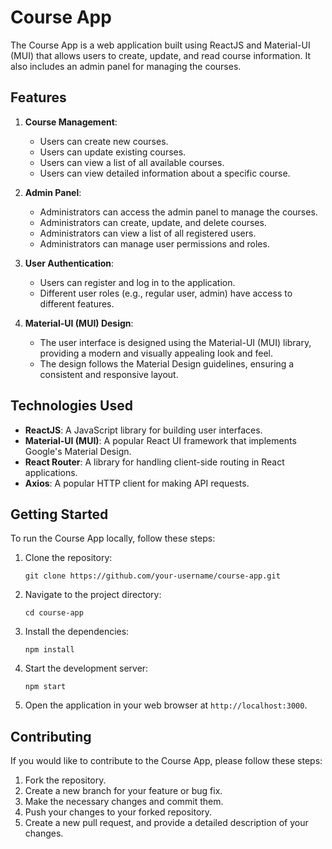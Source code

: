 # Course App

The Course App is a web application built using ReactJS and Material-UI (MUI) that allows users to create, update, and read course information. It also includes an admin panel for managing the courses.

## Features

1. **Course Management**:
   - Users can create new courses.
   - Users can update existing courses.
   - Users can view a list of all available courses.
   - Users can view detailed information about a specific course.

2. **Admin Panel**:
   - Administrators can access the admin panel to manage the courses.
   - Administrators can create, update, and delete courses.
   - Administrators can view a list of all registered users.
   - Administrators can manage user permissions and roles.

3. **User Authentication**:
   - Users can register and log in to the application.
   - Different user roles (e.g., regular user, admin) have access to different features.

4. **Material-UI (MUI) Design**:
   - The user interface is designed using the Material-UI (MUI) library, providing a modern and visually appealing look and feel.
   - The design follows the Material Design guidelines, ensuring a consistent and responsive layout.

## Technologies Used

- **ReactJS**: A JavaScript library for building user interfaces.
- **Material-UI (MUI)**: A popular React UI framework that implements Google's Material Design.
- **React Router**: A library for handling client-side routing in React applications.
- **Axios**: A popular HTTP client for making API requests.

## Getting Started

To run the Course App locally, follow these steps:

1. Clone the repository:
   ```
   git clone https://github.com/your-username/course-app.git
   ```

2. Navigate to the project directory:
   ```
   cd course-app
   ```

3. Install the dependencies:
   ```
   npm install
   ```

4. Start the development server:
   ```
   npm start
   ```

5. Open the application in your web browser at `http://localhost:3000`.

## Contributing

If you would like to contribute to the Course App, please follow these steps:

1. Fork the repository.
2. Create a new branch for your feature or bug fix.
3. Make the necessary changes and commit them.
4. Push your changes to your forked repository.
5. Create a new pull request, and provide a detailed description of your changes.
